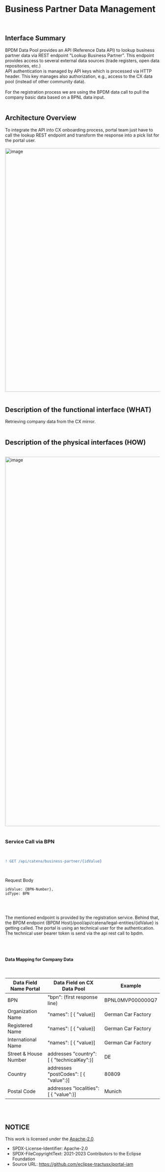 # Business Partner Data Management

<br>

## Interface Summary

BPDM Data Pool provides an API (Reference Data API) to lookup business partner data via REST endpoint "Lookup Business Partner". This endpoint provides access to several external data sources (trade registers, open data repositories, etc.)
<br>
API authentication is managed by API keys which is processed via HTTP header. This key manages also authorization, e.g., access to the CX data pool (instead of other community data).
<br>
<br>
For the registration process we are using the BPDM data call to pull the company basic data based on a BPNL data input.
<br>
<br>

## Architecture Overview

To integrate the API into CX onboarding process, portal team just have to call the lookup REST endpoint and transform the response into a pick list for the portal user.
<br>
<br>
<img width="791" alt="image" src="https://github.com/catenax-ng/tx-portal-assets/assets/94133633/24cbe6d4-3108-4292-9edf-6d8017ff9636">
<br>
<br>

## Description of the functional interface (WHAT)

Retrieving company data from the CX mirror.
<br>
<br>

## Description of the physical interfaces (HOW)

<br>
<img width="1200" alt="image" src="https://user-images.githubusercontent.com/94133633/210436060-929f9d50-0af3-47c7-aabd-16526f4dd7af.png">
<br>
<br>

### Service Call via BPN

<br>

```diff
! GET /api/catena/business-partner/{idValue}
```

<br>

Request Body
<br>

    idValue: {BPN-Number},
    idType: BPN

<br>
<br>

The mentioned endpoint is provided by the registration service.
Behind that, the BPDM endpoint {BPDM Host}/pool/api/catena/legal-entities/{idValue} is getting called.
The portal is using an technical user for the authentication. The technical user bearer token is send via the api rest call to bpdm.

<br>
<br>

#### Data Mapping for Company Data

<br>

| Data Field Name Portal | Data Field on CX Data Pool                 | Example            |
| ---------------------- | ------------------------------------------ | ------------------ |
| BPN                    | "bpn": (first response line)               | BPNL0MVP000000Q7   |
| Organization Name      | "names": [ { "value}]                      | German Car Factory |
| Registered Name        | "names": [ { "value}]                      | German Car Factory |
| International Name     | "names": [ { "value}]                      | German Car Factory |
| Street & House Number  | addresses "country": [ { "technicalKey":}] | DE                 |
| Country                | addresses "postCodes": [ { "value":}]      | 80809              |
| Postal Code            | addresses "localities": [ { "value":}]     | Munich             |

<br>
<br>

## NOTICE

This work is licensed under the [Apache-2.0](https://www.apache.org/licenses/LICENSE-2.0).

- SPDX-License-Identifier: Apache-2.0
- SPDX-FileCopyrightText: 2021-2023 Contributors to the Eclipse Foundation
- Source URL: https://github.com/eclipse-tractusx/portal-iam
